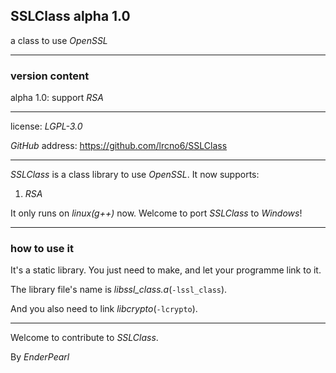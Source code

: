 ## SSLClass alpha 1.0

a class to use *OpenSSL*

---

### version content

alpha 1.0: support *RSA*

---

license: *LGPL-3.0*

*GitHub* address: https://github.com/lrcno6/SSLClass

---

*SSLClass* is a class library to use *OpenSSL*. It now supports:

1. *RSA*

It only runs on *linux(g++)* now. Welcome to port *SSLClass* to *Windows*!

---

### how to use it

It's a static library. You just need to make, and let your programme link to it.

The library file's name is *libssl_class.a*(`-lssl_class`).

And you also need to link *libcrypto*(`-lcrypto`).

---

Welcome to contribute to *SSLClass*.

By *EnderPearl*